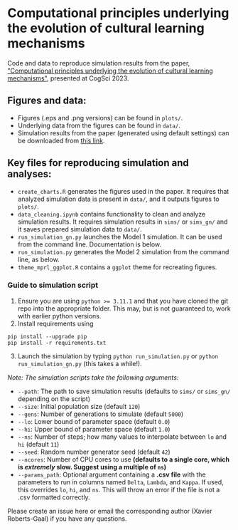 # Computational principles underlying the evolution of cultural learning mechanisms

Code and data to reproduce simulation results from the paper, ["Computational principles underlying the evolution of cultural learning mechanisms"](https://escholarship.org/uc/item/78c4w10j), presented at CogSci 2023.

## Figures and data:
- Figures (.eps and .png versions) can be found in `plots/`.
- Underlying data from the figures can be found in `data/`.
- Simulation results from the paper (generated using default settings) can be downloaded from [this link](https://drive.google.com/drive/folders/1aHKY3w87sThStZ6kIuN17yP0NG2Yyx7I?usp=share_link).

## Key files for reproducing simulation and analyses:
- `create_charts.R` generates the figures used in the paper. It requires that analyzed simulation data is present in `data/`, and it outputs figures to `plots/`.
- `data_cleaning.ipynb` contains functionality to clean and analyze simulation results. It requires simulation results in `sims/` or `sims_gn/` and it saves prepared simulation data to `data/`.
- `run_simulation_gn.py` launches the Model 1 simulation. It can be used from the command line. Documentation is below.
- `run_simulation.py` generates the Model 2 simulation from the command line, as below.
- `theme_mprl_ggplot.R` contains a `ggplot` theme for recreating figures.

### Guide to simulation script
1. Ensure you are using `python >= 3.11.1` and that you have cloned the git repo into the appropriate folder. This may, but is not guaranteed to, work with earlier python versions.
2. Install requirements using
```
pip install --upgrade pip
pip install -r requirements.txt
```
3. Launch the simulation by typing `python run_simulation.py` or `python run_simulation_gn.py` (this takes a while!).

*Note: The simulation scripts take the following arguments:*
  - `--path`: The path to save simulation results (defaults to `sims/` or `sims_gn/` depending on the script)
  - `--size`: Initial population size (default `120`)
  - `--gens`: Number of generations to simulate (default `5000`)
  - `--lo`: Lower bound of parameter space (default `0.0`)
  - `--hi`: Upper bound of parameter space (default `1.0`)
  - `--ns`: Number of steps; how many values to interpolate between `lo` and `hi` (default `11`)
  - `--seed`: Random number generator seed (default `42`)
  - `--ncores`: Number of CPU cores to use **(defaults to a single core, which is *extremely* slow. Suggest using a multiple of `ns`)**
  - `--params_path`: Optional argument containing a **.csv file** with the parameters to run in columns named `Delta`, `Lambda`, and `Kappa`. If used, this overrides `lo`, `hi`, and `ns`. This will throw an error if the file is not a .csv formatted correctly.

Please create an issue here or email the corresponding author (Xavier Roberts-Gaal) if you have any questions.
